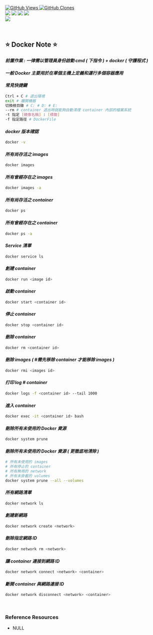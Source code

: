 <a href='https://github.com/Junwu0615/Airflow-Template'><img alt='GitHub Views' src='https://views.whatilearened.today/views/github/Junwu0615/Airflow-Template.svg'> 
<a href='https://github.com/Junwu0615/Airflow-Template'><img alt='GitHub Clones' src='https://img.shields.io/badge/dynamic/json?color=success&label=Clone&query=count_total&url=https://gist.githubusercontent.com/Junwu0615/c7cc2b44b987253f9efcf042e839837e/raw/Airflow-Template_clone.json&logo=github'> <br>
[![](https://img.shields.io/badge/Project-Apache_Airflow-blue.svg?style=plastic)](https://github.com/Junwu0615/Airflow-Template) 
[![](https://img.shields.io/badge/Project-Docker-blue.svg?style=plastic)](https://github.com/Junwu0615/Airflow-Template) 
[![](https://img.shields.io/badge/Language-Python_3.12.0-blue.svg?style=plastic)](https://www.python.org/)
[![](https://img.shields.io/badge/Operating_System-Windows_10-blue.svg?style=plastic)](https://www.microsoft.com/zh-tw/software-download/windows10) <br>
[![](https://img.shields.io/badge/Package-Apache_Airflow_2.10.4-green.svg?style=plastic)](https://pypi.org/project/apache-airflow/)

<br>

## ⭐ Docker Note ⭐

#### *前置作業 : 一律需以管理員身份啟動 cmd ( 下指令 ) + docker ( 守護程式 )*

#### *一般 Docker 主要用於在單個主機上定義和運行多個容器應用*

#### *常見快捷鍵*
```bash
Ctrl + C # 退出環境
exit # 離開機器
切換根目錄 # C: # D: # E:
--rm # container 退出時就能夠自動清理 container 內部的檔案系統
-t 指定 [鏡像名稱] : [標籤]
-f 指定路徑 # DockerFile
```

#### *docker 版本確認*
```bash
docker -v
```

#### *所有尚存活之 images*
```bash
docker images
```

#### *所有曾經存在之 images*
```bash
docker images -a
```

#### *所有尚存活之 container*
```bash
docker ps
```

#### *所有曾經存在之 container*
```bash
docker ps -a
```

#### *Service 清單*
```bash
docker service ls
```

#### *創建 container*
```bash
docker run <image id>
```

#### *啟動 container*
```bash
docker start <container id>
```

#### *停止 container*
```bash
docker stop <container id>
```

#### *刪除 container*
```bash
docker rm <container id>
```

#### *刪除 images ( #需先移除 container 才能移除 images )*
```bash
docker rmi <images id>
```

#### *打印 log # container*
```bash
docker logs -f <container id> --tail 1000
```

#### *進入 container*
```bash
docker exec -it <container id> bash
```

#### *刪除所有未使用的 Docker 資源*
```bash
docker system prune
```

#### *刪除所有未使用的 Docker 資源 ( 更徹底地清除 )*
```bash
# 所有未使用的 images
# 所有停止的 container
# 所有無用的 network
# 所有未掛載的 volumes
docker system prune --all --volumes
```

#### *所有網路清單*
```bash
docker network ls
```

#### *創建新網路*
```bash
docker network create <network>
```

#### *刪除指定網路 ID*
```bash
docker network rm <network>
```

#### *讓 container 連接到網路 ID*
```bash
docker network connect <network> <container>
```

#### *斷開 container 與網路連接 ID*
```bash
docker network disconnect <network> <container>
```

<br>

### Reference Resources
-  NULL